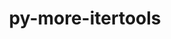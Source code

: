 ---
title: "py-more-itertools"
layout: cache
categories: [package, develop]
meta: {"compilers": ["gcc@11.4.0", "gcc@9.4.0", "none"], "num_specs": 26, "num_specs_by_stack": {"e4s": 20, "e4s-neoverse_v1": 2, "e4s-oneapi": 3, "e4s-power": 1, "root": 26}, "oss": ["ubuntu20.04", "ubuntu22.04"], "platforms": ["linux"], "stacks": ["e4s", "e4s-neoverse_v1", "e4s-oneapi", "e4s-power", "root"], "targets": ["neoverse_v1", "ppc64le", "x86_64_v3"], "versions": ["9.1.0"]}
spec_details: [{"compiler": "none", "hash": "2ssqiaklqofnejudmbusyf6awyhey62v", "os": "ubuntu22.04", "platform": "linux", "size": "-", "stacks": ["e4s", "root"], "target": "x86_64_v3", "variants": ["build_system=python_pip"], "versions": ["9.1.0"]}, {"compiler": "none", "hash": "2zymex4v3pzj22rpeqohftndxchvvekk", "os": "ubuntu22.04", "platform": "linux", "size": "-", "stacks": ["e4s", "root"], "target": "x86_64_v3", "variants": ["build_system=python_pip"], "versions": ["9.1.0"]}, {"compiler": "none", "hash": "5aouhj3vlrzgvhz62q6ay5gsb4hc2wlz", "os": "ubuntu22.04", "platform": "linux", "size": "-", "stacks": ["e4s", "root"], "target": "x86_64_v3", "variants": ["build_system=python_pip"], "versions": ["9.1.0"]}, {"compiler": "none", "hash": "7ztno4fnnahorpdqtwm5ty43xlqu5j3p", "os": "ubuntu22.04", "platform": "linux", "size": "-", "stacks": ["e4s", "root"], "target": "x86_64_v3", "variants": ["build_system=python_pip"], "versions": ["9.1.0"]}, {"compiler": "none", "hash": "a6itdkpyeuk66e2gcgxg46vtq7tve2fw", "os": "ubuntu22.04", "platform": "linux", "size": "-", "stacks": ["e4s-oneapi", "root"], "target": "x86_64_v3", "variants": ["build_system=python_pip"], "versions": ["9.1.0"]}, {"compiler": "none", "hash": "asa7xraiobcw7gyerrrz37xtbepz6cyj", "os": "ubuntu22.04", "platform": "linux", "size": "-", "stacks": ["e4s", "root"], "target": "x86_64_v3", "variants": ["build_system=python_pip"], "versions": ["9.1.0"]}, {"compiler": "none", "hash": "baanbvogiaxtzviipvm6p3tlwdkvqysw", "os": "ubuntu22.04", "platform": "linux", "size": "-", "stacks": ["e4s", "root"], "target": "x86_64_v3", "variants": ["build_system=python_pip"], "versions": ["9.1.0"]}, {"compiler": "none", "hash": "bcedvhok64hrmugpn5rz3y2xdqd7oz6m", "os": "ubuntu22.04", "platform": "linux", "size": "-", "stacks": ["e4s", "root"], "target": "x86_64_v3", "variants": ["build_system=python_pip"], "versions": ["9.1.0"]}, {"compiler": "none", "hash": "bgwouumpgwvvjhh4ub6znfwvv2hslqds", "os": "ubuntu22.04", "platform": "linux", "size": "-", "stacks": ["e4s", "root"], "target": "x86_64_v3", "variants": ["build_system=python_pip"], "versions": ["9.1.0"]}, {"compiler": "none", "hash": "caovfsvlkbcssh4aitig37dxzwzdvktm", "os": "ubuntu22.04", "platform": "linux", "size": "-", "stacks": ["e4s", "root"], "target": "x86_64_v3", "variants": ["build_system=python_pip"], "versions": ["9.1.0"]}, {"compiler": "none", "hash": "ch7fl2grbxanefrhin3syuswn33scfpk", "os": "ubuntu22.04", "platform": "linux", "size": "-", "stacks": ["e4s", "root"], "target": "x86_64_v3", "variants": ["build_system=python_pip"], "versions": ["9.1.0"]}, {"compiler": "gcc@9.4.0", "hash": "dfovsl3ggvqg33h6m3qa2gkmn7etxrjk", "os": "ubuntu20.04", "platform": "linux", "size": "-", "stacks": ["e4s-power", "root"], "target": "ppc64le", "variants": ["build_system=python_pip"], "versions": ["9.1.0"]}, {"compiler": "none", "hash": "dkauh7qyn5j5orly6mhkgzxat4qxfxkl", "os": "ubuntu22.04", "platform": "linux", "size": "-", "stacks": ["e4s", "root"], "target": "x86_64_v3", "variants": ["build_system=python_pip"], "versions": ["9.1.0"]}, {"compiler": "none", "hash": "dxtbqhggjvfb657i6l53rmncv6uhyerz", "os": "ubuntu22.04", "platform": "linux", "size": "-", "stacks": ["e4s", "root"], "target": "x86_64_v3", "variants": ["build_system=python_pip"], "versions": ["9.1.0"]}, {"compiler": "none", "hash": "ejlcrjhy4yyotmjxzcsoxhyk4oa7ltsn", "os": "ubuntu22.04", "platform": "linux", "size": "-", "stacks": ["e4s-oneapi", "root"], "target": "x86_64_v3", "variants": ["build_system=python_pip"], "versions": ["9.1.0"]}, {"compiler": "none", "hash": "entodc2tfgtu4rmpmzu6uk2u3impz2n2", "os": "ubuntu22.04", "platform": "linux", "size": "-", "stacks": ["e4s-oneapi", "root"], "target": "x86_64_v3", "variants": ["build_system=python_pip"], "versions": ["9.1.0"]}, {"compiler": "none", "hash": "eq2piut5rxuwgv5mrcfvrv5724yyjrlx", "os": "ubuntu22.04", "platform": "linux", "size": "-", "stacks": ["e4s", "root"], "target": "x86_64_v3", "variants": ["build_system=python_pip"], "versions": ["9.1.0"]}, {"compiler": "gcc@11.4.0", "hash": "iif34x5tc6viat6fr4dodme3th6qywjf", "os": "ubuntu22.04", "platform": "linux", "size": "-", "stacks": ["e4s-neoverse_v1", "root"], "target": "neoverse_v1", "variants": ["build_system=python_pip"], "versions": ["9.1.0"]}, {"compiler": "none", "hash": "l3u5utzopxohlufsumic7vblorme2zxw", "os": "ubuntu22.04", "platform": "linux", "size": "-", "stacks": ["e4s", "root"], "target": "x86_64_v3", "variants": ["build_system=python_pip"], "versions": ["9.1.0"]}, {"compiler": "none", "hash": "murwtfldjaymps3xj35l4z5ldlezchut", "os": "ubuntu22.04", "platform": "linux", "size": "-", "stacks": ["e4s", "root"], "target": "x86_64_v3", "variants": ["build_system=python_pip"], "versions": ["9.1.0"]}, {"compiler": "none", "hash": "nuyi2s3ltggybkgismu3gmwfmdlvuhtw", "os": "ubuntu22.04", "platform": "linux", "size": "-", "stacks": ["e4s", "root"], "target": "x86_64_v3", "variants": ["build_system=python_pip"], "versions": ["9.1.0"]}, {"compiler": "none", "hash": "qwud37e5g25wfca6gee3yoh4hrhclah6", "os": "ubuntu22.04", "platform": "linux", "size": "-", "stacks": ["e4s", "root"], "target": "x86_64_v3", "variants": ["build_system=python_pip"], "versions": ["9.1.0"]}, {"compiler": "none", "hash": "r6lk3bwj4rvjiyfzhu3jxqn5zgzstzoc", "os": "ubuntu22.04", "platform": "linux", "size": "-", "stacks": ["e4s", "root"], "target": "x86_64_v3", "variants": ["build_system=python_pip"], "versions": ["9.1.0"]}, {"compiler": "none", "hash": "skvyhxgpsaghz4wvscaxmb2aeehovmum", "os": "ubuntu22.04", "platform": "linux", "size": "-", "stacks": ["e4s", "root"], "target": "x86_64_v3", "variants": ["build_system=python_pip"], "versions": ["9.1.0"]}, {"compiler": "gcc@11.4.0", "hash": "ytugjehcjrw2uyvj4a4upjhwohfb6bsw", "os": "ubuntu22.04", "platform": "linux", "size": "-", "stacks": ["e4s-neoverse_v1", "root"], "target": "neoverse_v1", "variants": ["build_system=python_pip"], "versions": ["9.1.0"]}, {"compiler": "none", "hash": "zugkj2pimwvokp2o225sei4vw6vqsjzn", "os": "ubuntu22.04", "platform": "linux", "size": "-", "stacks": ["e4s", "root"], "target": "x86_64_v3", "variants": ["build_system=python_pip"], "versions": ["9.1.0"]}]
---